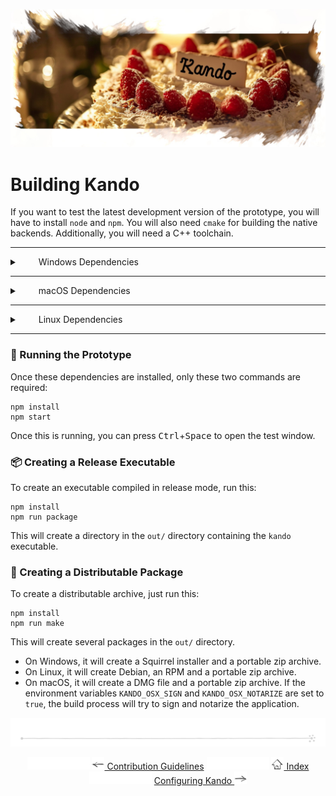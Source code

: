 <!--
SPDX-FileCopyrightText: Simon Schneegans <code@simonschneegans.de>
SPDX-License-Identifier: CC-BY-4.0
-->

<img src="img/banner05.jpg"></img>

# Building Kando

If you want to test the latest development version of the prototype, you will have to install `node` and `npm`.
You will also need `cmake` for building the native backends.
Additionally, you will need a C++ toolchain.

---

<details>
<summary><img height="14" width="26" src="https://cdn.simpleicons.org/windows" /> Windows Dependencies</summary>

On Windows, you can install either Visual Studio or run this to get the build tools:

```
npm install -g windows-build-tools
```

To get `node` and `npm`, you can follow the [official instructions](https://docs.npmjs.com/downloading-and-installing-node-js-and-npm).

</details>

---

<details>
<summary><img height="14" width="26" src="https://cdn.simpleicons.org/apple" /> macOS Dependencies</summary>

On macOS, you will need the Xcode Commandline Tools and CMake.
The latter can easily be installed with [Homebrew](https://brew.sh/):

```
brew install cmake
```

To get `node` and `npm`, you can use [nvm](https://github.com/nvm-sh/nvm).

</details>

---

<details>
<summary><img height="14" width="26" src="https://cdn.simpleicons.org/linux/black" /> Linux Dependencies</summary>

On Linux, `gcc` should already be installed.
However, some additional packages may be required for the native backend modules.
On **Debian-based** distributions you can install them with:

```
sudo apt install nodejs cmake libx11-dev libxtst-dev libwayland-dev libxkbcommon-dev
```

On **Arch-based** distributions you can install them with:

```
sudo pacman -S nodejs npm cmake libx11 libxtst wayland libxkbcommon
```

On **RPM-based** distributions you can install them with:

```
sudo dnf install nodejs cmake libX11-devel libXtst-devel wayland-devel libxkbcommon-devel
```

On GNOME under Wayland you will also need to install the [adapter extension](https://github.com/kando-menu/gnome-shell-integration).
</details>

---

### :rocket: Running the Prototype

Once these dependencies are installed, only these two commands are required:

```
npm install
npm start
```

Once this is running, you can press <kbd>Ctrl</kbd>+<kbd>Space</kbd> to open the test window.

### :package: Creating a Release Executable

To create an executable compiled in release mode, run this: 

```
npm install
npm run package
```

This will create a directory in the `out/` directory containing the `kando` executable.

### :ship: Creating a Distributable Package

To create a distributable archive, just run this:

```
npm install
npm run make
```

This will create several packages in the `out/` directory.
* On Windows, it will create a Squirrel installer and a portable zip archive.
* On Linux, it will create Debian, an RPM and a portable zip archive.
* On macOS, it will create a DMG file and a portable zip archive. If the environment variables `KANDO_OSX_SIGN` and `KANDO_OSX_NOTARIZE` are set to `true`, the build process will try to sign and notarize the application.

<p align="center"><img src ="img/hr.svg" /></p>

<p align="center">
  <img src="img/nav-space.svg"/>
  <a href="contributing.md"><img src ="img/left-arrow.png"/> Contribution Guidelines</a>
  <img src="img/nav-space.svg"/>
  <a href="README.md"><img src ="img/home.png"/> Index</a>
  <img src="img/nav-space.svg"/>
  <a href="configuring.md">Configuring Kando <img src ="img/right-arrow.png"/></a>
</p>